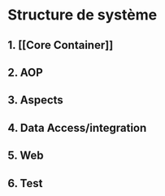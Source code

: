 
# Structure de système

## 1. [[Core Container]]

## 2. AOP

## 3. Aspects

## 4. Data Access/integration

## 5. Web

## 6. Test

